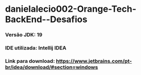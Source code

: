 # danielalecio002-Orange-Tech-BackEnd--Desafios

### Versão JDK: 19
### IDE utilizada: Intellij IDEA 
### Link para download: https://www.jetbrains.com/pt-br/idea/download/#section=windows
